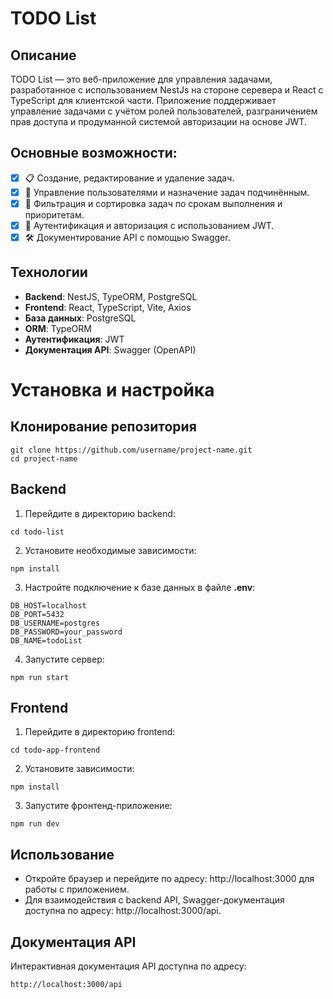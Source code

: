# TODO List

## Описание
TODO List — это веб-приложение для управления задачами, разработанное с использованием NestJs на стороне серевера и React с TypeScript для клиентской части. Приложение поддерживает управление задачами с учётом ролей пользователей, разграничением прав доступа и продуманной системой авторизации на основе JWT.

## Основные возможности:
- [X] 📋 Создание, редактирование и удаление задач.
- [X] 👥 Управление пользователями и назначение задач подчинённым.
- [X] 🎯 Фильтрация и сортировка задач по срокам выполнения и приоритетам.
- [X] 🔐 Аутентификация и авторизация с использованием JWT.
- [X] 🛠 Документирование API с помощью Swagger.

## Технологии
+ **Backend**: NestJS, TypeORM, PostgreSQL
+ **Frontend**: React, TypeScript, Vite, Axios
+ **База данных**: PostgreSQL
+ **ORM**: TypeORM
+ **Аутентификация**: JWT
+ **Документация API**: Swagger (OpenAPI)

# Установка и настройка

## Клонирование репозитория
```
git clone https://github.com/username/project-name.git
cd project-name
```

## Backend
1. Перейдите в директорию backend:
```
cd todo-list
```
2. Установите необходимые зависимости:
```
npm install
```
3. Настройте подключение к базе данных в файле **.env**:
```
DB_HOST=localhost
DB_PORT=5432
DB_USERNAME=postgres
DB_PASSWORD=your_password
DB_NAME=todoList
```
4. Запустите сервер:
```
npm run start
```

## Frontend
1. Перейдите в директорию frontend:
```
cd todo-app-frontend
```
2. Установите зависимости:
```
npm install
```
3. Запустите фронтенд-приложение:
```
npm run dev
```

## Использование
+ Откройте браузер и перейдите по адресу: http://localhost:3000 для работы с приложением.
+ Для взаимодействия с backend API, Swagger-документация доступна по адресу: http://localhost:3000/api.

## Документация API
Интерактивная документация API доступна по адресу:
```
http://localhost:3000/api
```
